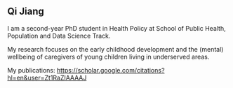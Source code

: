 ## Qi Jiang

I am a second-year PhD student in Health Policy at School of Public Health, Population and Data Science Track.

My research focuses on the early childhood development and the (mental) wellbeing of caregivers of young children living in underserved areas.

My publications: https://scholar.google.com/citations?hl=en&user=Zt1RaZIAAAAJ


